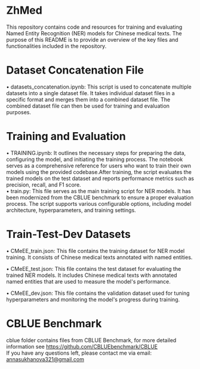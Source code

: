 # ZhMed

This repository contains code and resources for training and evaluating Named Entity Recognition (NER) models for Chinese medical texts. The purpose of this README is to provide an overview of the key files and functionalities included in the repository.  

# Dataset Concatenation File
 • datasets_concatenation.ipynb: This script is used to concatenate multiple datasets into a single dataset file. It takes individual dataset files in a specific format and merges them into a combined dataset file. The combined dataset file can then be used for training and evaluation purposes.  
# Training and Evaluation
 • TRAINING.ipynb: It outlines the necessary steps for preparing the data, configuring the model, and initiating the training process. The notebook serves as a comprehensive reference for users who want to train their own models using the provided codebase.After training, the script evaluates the trained models on the test dataset and reports performance metrics such as precision, recall, and F1 score.  
  • train.py: This file serves as the main training script for NER models. It has been modernized from the CBLUE benchmark to ensure a proper evaluation process. The script supports various configurable options, including model architecture, hyperparameters, and training settings.   

# Train-Test-Dev Datasets
 • CMeEE_train.json: This file contains the training dataset for NER model training. It consists of Chinese medical texts annotated with named entities.  
 
 • CMeEE_test.json: This file contains the test dataset for evaluating the trained NER models. It includes Chinese medical texts with annotated named entities that are used to measure the model's performance.  
 
 • CMeEE_dev.json: This file contains the validation dataset used for tuning hyperparameters and monitoring the model's progress during training.  
# CBLUE Benchmark  
cblue folder contains files from CBLUE Benchmark, for more detailed information see https://github.com/CBLUEbenchmark/CBLUE  
If you have any questions left, please contact me via email: annasukhanova321@gmail.com 
